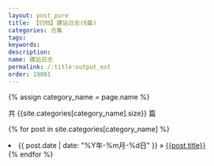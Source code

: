 ```yaml
---
layout: post_pure
title: 【归档】建站日志(6篇)
categories: 合集
tags:
keywords:
description:
name: 建站日志
permalink: /:title:output_ext
order: 19001
---
```


{% assign category_name = page.name %}

共 {{site.categories[category_name].size}} 篇

{% for post in site.categories[category_name] %}
  <li>
    <span>{{ post.date | date: "%Y年-%m月-%d日" }}</span> &raquo;
    <a href="{{ post.url }}">{{post.title}}</a>
  </li>
{% endfor %}
